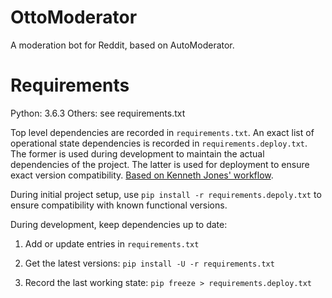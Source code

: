 # OttoModerator
A moderation bot for Reddit, based on AutoModerator.


# Requirements

Python: 3.6.3
Others: see requirements.txt

Top level dependencies are recorded in `requirements.txt`. An exact list of
operational state dependencies is recorded in `requirements.deploy.txt`. The
former is used during development to maintain the actual dependencies of the
project. The latter is used for deployment to ensure exact version
compatibility. [Based on Kenneth Jones'
workflow](https://www.kennethreitz.org/essays/a-better-pip-workflow).

During initial project setup, use `pip install -r
requirements.depoly.txt` to ensure compatibility with known functional
versions.

During development, keep dependencies up to date:

1. Add or update entries in `requirements.txt`

2. Get the latest versions: `pip install -U -r requirements.txt`

3. Record the last working state: `pip freeze > requirements.deploy.txt`

